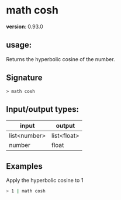 # math cosh

**version**: 0.93.0

## **usage**:

Returns the hyperbolic cosine of the number.

## Signature

`> math cosh `

## Input/output types:

| input          | output        |
| -------------- | ------------- |
| list\<number\> | list\<float\> |
| number         | float         |

## Examples

Apply the hyperbolic cosine to 1

```bash
> 1 | math cosh
```
